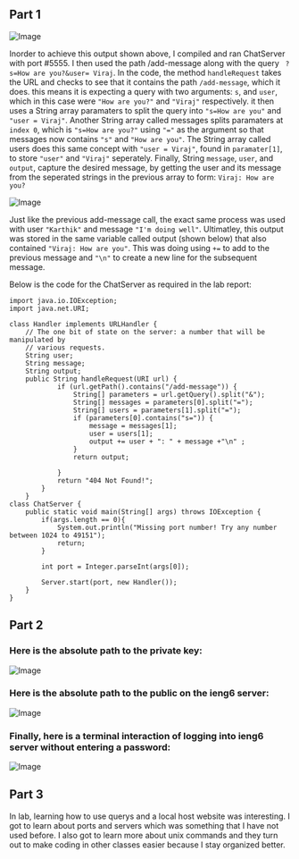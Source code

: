 
## Part 1
![Image](https://cdn.discordapp.com/attachments/974137838180380672/1200952008585269389/Screenshot_2024-01-27_at_3.40.47_PM.png?ex=65c80cb7&is=65b597b7&hm=b6be69db6dc74d61f6bfc9f5e3377d1d845a493334e3678041d882662c9653e8&)

Inorder to achieve this output shown above, I compiled and ran ChatServer with port #5555. I then used the path /add-message along with the query ` ?s=How are you?&user= Viraj`.
In the code, the method `handleRequest` takes the URL and checks to see that it contains the path `/add-message`, which it does. this means it is expecting a query with two arguments: `s`, and `user`, which in this case were `"How are you?"` and `"Viraj"` respectively. it then uses a String array paramaters to split the query into `"s=How are you"` and `"user = Viraj"`. Another String array called messages splits paramaters at `index 0`, which is `"s=How are you?"` using `"="` as the argument so that messages now contains `"s"` and `"How are you"`. The String array called users does this same concept with `"user = Viraj"`, found in `paramater[1]`, to store `"user"` and `"Viraj"` seperately. Finally, String `message`, `user`, and `output`, capture the desired message, by getting the user and its message from the seperated strings in the previous array to form: `Viraj: How are you?`
</p>


![Image](https://cdn.discordapp.com/attachments/974137838180380672/1200952008920805416/Screenshot_2024-01-27_at_3.41.27_PM.png?ex=65c80cb7&is=65b597b7&hm=433243f60c5312688585f57280b7af9ee5665a9d7b055f9b7972fb4e47ab6bc0&)


Just like the previous add-message call, the exact same process was used with user `"Karthik"` and message `"I'm doing well"`. Ultimatley, this output was stored in the same variable called output (shown below) that also contained `"Viraj: How are you"`. This was doing using `+=` to add to the previous message and `"\n"` to create a new line for the subsequent message.

Below is the code for the ChatServer as required in the lab report:
```
import java.io.IOException;
import java.net.URI;

class Handler implements URLHandler {
    // The one bit of state on the server: a number that will be manipulated by
    // various requests.
    String user;
    String message;
    String output;
    public String handleRequest(URI url) {   
            if (url.getPath().contains("/add-message")) {
                String[] parameters = url.getQuery().split("&");
                String[] messages = parameters[0].split("=");
                String[] users = parameters[1].split("=");
                if (parameters[0].contains("s=")) {
                    message = messages[1];
                    user = users[1];
                    output += user + ": " + message +"\n" ;
                }
                return output;

            }
            return "404 Not Found!";
        }
    }
class ChatServer {
    public static void main(String[] args) throws IOException {
        if(args.length == 0){
            System.out.println("Missing port number! Try any number between 1024 to 49151");
            return;
        }

        int port = Integer.parseInt(args[0]);

        Server.start(port, new Handler());
    }
}
```

## Part 2

### Here is the absolute path to the private key:

![Image](https://cdn.discordapp.com/attachments/974137838180380672/1201951365598019686/Screenshot_2024-01-30_at_10.03.27_AM.png?ex=65cbaf70&is=65b93a70&hm=9208994a8806c80516666fbc0c170fe423bd96f24a60b082eb31a6ab4bf0e58c&)

### Here is the absolute path to the public on the ieng6 server:

![Image](https://cdn.discordapp.com/attachments/974137838180380672/1201951365900013608/Screenshot_2024-01-30_at_10.04.31_AM.png?ex=65cbaf70&is=65b93a70&hm=6063ac79424996609d697e0d8503b53639a16c233ceb58031d800e73c2cdb007&)

### Finally, here is a terminal interaction of logging into ieng6 server without entering a password:


![Image](https://cdn.discordapp.com/attachments/974137838180380672/1201951365207961640/Screenshot_2024-01-30_at_10.03.08_AM.png?ex=65cbaf70&is=65b93a70&hm=c12e8d21e73e19341a88faadd988697d4c2d4177bcddda74d87971b81b68b08f&)


## Part 3

In lab, learning how to use querys and a local host website was interesting. I got to learn about ports and servers which was something that I have not used before. I also got to learn more about unix commands and they turn out to make coding in other classes easier because I stay organized better.
